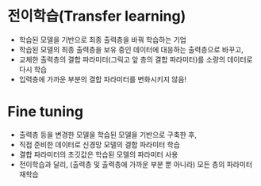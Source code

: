 # 전이학습(Transfer learning)
- 학습된 모델을 기반으로 최종 출력층을 바꿔 학습하는 기업
- 학습된 모델의 최종 출력층을 보유 중인 데이터에 대응하는 출력층으로 바꾸고,
- 교체한 출력층의 결합 파라미터(그릭고 앞 층의 결합 파라미터)를 소량의 데이터로 다시 학습
- 입력층에 가까운 부분의 결합 파라미터를 변화시키지 않음!

# Fine tuning
- 출력층 등을 변경한 모델을 학습된 모델을 기반으로 구축한 후,
- 직접 준비한 데이터로 신경망 모델의 결합 파라미터 학습
- 결합 파라미터의 초깃값은 학습된 모델의 파라미터 사용
- 전이학습과 달리, (출력층 및 출력층에 가까운 부분 뿐 아니라) 모든 층의 파라미터 재학습
